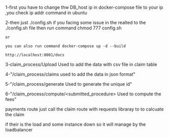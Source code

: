 1-first you have to change thw DB_host ip  in docker-compose file to your ip ,you check ip addr command in ubuntu 

2-then just ./config.sh
	if you facing some issue in the realted to the ./config.sh file then 
	run command chmod 777 config.sh

	or 

	you can also run command docker-compose up -d --build 

	http://localhost:8001/docs

3-claim_process/Upload Used to add the data with csv file in claim table

4-"/claim_process/claims used to  add the data in json format"

 5-"/claim_process/generate Used to generate the unique id"
 
 
 6-"/claim_process/compute/<submitted_procedure> Used to compute the fees"
 
 payments route just call the claim route with requests libraray to to calcuate the claim
 
 if their is the load and some instance down so it will manage by the loadbalancer
